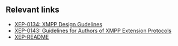 Relevant links
--------------

- [XEP-0134: XMPP Design Gudelines](http://xmpp.org/extensions/xep-0134.html)
- [XEP-0143: Guidelines for Authors of XMPP Extension Protocols](http://xmpp.org/extensions/xep-0143.html)
- [XEP-README](http://xmpp.org/extensions/xep-README.html)
